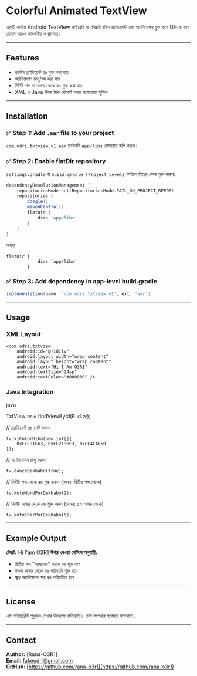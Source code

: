 
# Colorful Animated TextView

একটি কাস্টম Android TextView লাইব্রেরি যা টেক্সটে রঙিন গ্র্যাডিয়েন্ট এবং অ্যানিমেশন যুক্ত করে UI-কে করে তোলে আরও আকর্ষণীয় ও প্রাণবন্ত।

---

## Features

- কাস্টম গ্র্যাডিয়েন্ট রঙ যুক্ত করা যায়
- অ্যানিমেশন চালু/বন্ধ করা যায়
- নির্দিষ্ট শব্দ বা অক্ষর থেকে রঙ শুরু করা যায়
- XML ও Java উভয় দিক থেকেই সহজ ব্যবহারের সুবিধা

---

## Installation

### ✅ Step 1: Add `.aar` file to your project

`com.odri.txtview.v1.aar` ফাইলটি `app/libs` ফোল্ডারে কপি করুন।

### ✅ Step 2: Enable flatDir repository

`settings.gradle` বা `build.gradle (Project Level)` ফাইলে নিচের কোড যুক্ত করুন:

```gradle
dependencyResolutionManagement {
    repositoriesMode.set(RepositoriesMode.FAIL_ON_PROJECT_REPOS)
    repositories {
        google()
        mavenCentral()
        flatDir {
            dirs 'app/libs'
        }
    }
}
```

অথবা
```
flatDir {
            dirs 'app/libs'
        }

```


### ✅ Step 3: Add dependency in app-level build.gradle

```gradle
implementation(name: 'com.odri.txtview.v1', ext: 'aar')
```

---

## Usage

### XML Layout

```
<com.odri.txtview
    android:id="@+id/tv"
    android:layout_width="wrap_content"
    android:layout_height="wrap_content"
    android:text="Hi I Am O3R1"
    android:textSize="24sp"
    android:textColor="#000000" />
```

### Java Integration

java

TxtView tv = findViewById(R.id.tv);

// গ্র্যাডিয়েন্ট রঙ সেট করুন
```
tv.kiColorDiba(new int[]{
    0xFFE91E63, 0xFF2196F3, 0xFF4CAF50
});
```

// অ্যানিমেশন চালু করুন
```
tv.danceDekhabo(true);
```

// নির্দিষ্ট শব্দ থেকে রঙ শুরু করুন (যেমন: দ্বিতীয় শব্দ থেকে)
```
tv.kotoWordPorDekhabo(2);
```

// নির্দিষ্ট অক্ষর থেকে রঙ শুরু করুন (যেমন: ৫ম অক্ষর থেকে)
```
tv.kotoCharPorDekhabo(5);
```

---

## Example Output

**টেক্সট:**
Hi I'am O3R1
**উপরে দেওয়া সেটিংস অনুযায়ী:**
- দ্বিতীয় শব্দ "আমাদের" থেকে রঙ শুরু হবে
- পঞ্চম অক্ষর থেকে রঙ পরিবর্তন শুরু হবে
- স্মুথ অ্যানিমেশন সহ রঙ পরিবর্তিত হবে

---

## License

এই লাইব্রেরিটি শুধুমাত্র শেখার উদ্দেশ্যে বানিয়েছি। তাই আপনার মতামত সসম্মানে...

---

## Contact

**Author:** [Rana-O3R1]  
**Email:** fakeodri@gmail.com  
**GitHub:** [https://github.com/rana-o3r1](https://github.com/rana-o3r1)
